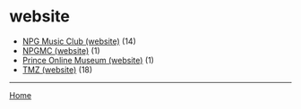 # website

  * [NPG Music Club (website)](../website/npg-music-club/index.md) (14)
  * [NPGMC (website)](../website/npgmc/index.md) (1)
  * [Prince Online Museum (website)](../website/prince-online-museum/index.md) (1)
  * [TMZ (website)](../website/tmz/index.md) (18)

----

[Home](../index.md)
